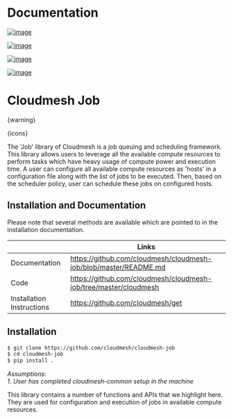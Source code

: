Documentation
=============


[![image](https://img.shields.io/travis/TankerHQ/cloudmesh-bar.svg?branch=master)](https://travis-ci.org/TankerHQ/cloudmesn-bar)

[![image](https://img.shields.io/pypi/pyversions/cloudmesh-bar.svg)](https://pypi.org/project/cloudmesh-bar)

[![image](https://img.shields.io/pypi/v/cloudmesh-bar.svg)](https://pypi.org/project/cloudmesh-bar/)

[![image](https://img.shields.io/github/license/TankerHQ/python-cloudmesh-bar.svg)](https://github.com/TankerHQ/python-cloudmesh-bar/blob/master/LICENSE)

# Cloudmesh Job

{warning}

{icons}

The 'Job' library of Cloudmesh is a job queuing and scheduling framework. This
 library allows users to leverage all the available compute resources to 
 perform tasks which have heavy usage of compute power and execution time.
 A user can configure all available compute resources as 'hosts' in a 
 configuration file along with the list of jobs to be executed. Then, based 
 on the scheduler policy, user can schedule these jobs on configured hosts. 
 
## Installation and Documentation

Please note that several methods are available which are pointed to in the
installation documentation.

|  | Links |
|---------------|-------|
| Documentation | <https://github.com/cloudmesh/cloudmesh-job/blob/master/README.md> |
| Code | <https://github.com/cloudmesh/cloudmesh-job/tree/master/cloudmesh> |
| Installation Instructions | <https://github.com/cloudmesh/get> |

## Installation

```bash
$ git clone https://github.com/cloudmesh/cloudmesh-job
$ cd cloudmesh-job
$ pip install .
```

*Assumptions:*  
*1. User has completed cloudmesh-common setup in the machine*
 
This library contains a number of functions and APIs that we highlight
here. They are used for configuration and execution of jobs in available 
compute resources.
